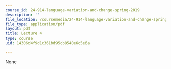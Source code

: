 ```yaml
---
course_id: 24-914-language-variation-and-change-spring-2019
description: ''
file_location: /coursemedia/24-914-language-variation-and-change-spring-2019/14306d4f9d1c361bd95cb8540e6c5e6a_MIT24_914s19_lec4.pdf
file_type: application/pdf
layout: pdf
title: Lecture 4
type: course
uid: 14306d4f9d1c361bd95cb8540e6c5e6a

---
```

None